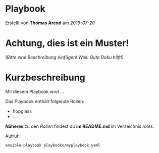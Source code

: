 # Playbook

Erstellt von **Thomas Arend** am *2019-07-20*

# Achtung, dies ist ein **Muster!**

*(Bitte eine Beschreibung einfügen! Weil: Gute Doku hilft!)*

# Kurzbeschreibung

Mit diesem Playbook wird ...

Das Playbook enthält folgende Rollen:

- hopglass
- ...

**Näheres** zu den *Rollen* findest du **im README.md** im Verzeichnis *roles*.

Aufruf:

    ansible-playbook playbooks/myplaybook.yaml

